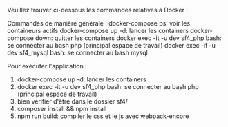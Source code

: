 Veuillez trouver ci-dessous les commandes relatives à Docker :

Commandes de manière générale :
docker-compose ps: voir les containeurs actifs
docker-compose up -d: lancer les containers
docker-compose down: quitter les containers
docker exec -it -u dev sf4_php bash: se connecter au bash php (principal espace de travail)
docker exec -it -u dev sf4_mysql bash: se connecter au bash mysql


Pour exécuter l'application :
1) docker-compose up -d: lancer les containers
2) docker exec -it -u dev sf4_php bash: se connecter au bash php (principal espace de travail)
3) bien vérifier d'être dans le dossier sf4/
4) composer install && npm install
5) npm run build: compiler le css et le js avec webpack-encore